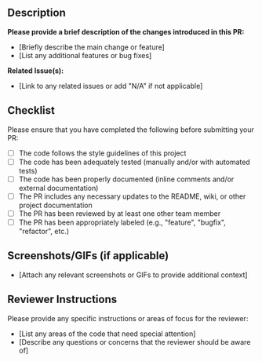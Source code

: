 ## Description

**Please provide a brief description of the changes introduced in this PR:**

- [Briefly describe the main change or feature]
- [List any additional features or bug fixes]

**Related Issue(s):**

- [Link to any related issues or add "N/A" if not applicable]

## Checklist

Please ensure that you have completed the following before submitting your PR:

- [ ] The code follows the style guidelines of this project
- [ ] The code has been adequately tested (manually and/or with automated tests)
- [ ] The code has been properly documented (inline comments and/or external documentation)
- [ ] The PR includes any necessary updates to the README, wiki, or other project documentation
- [ ] The PR has been reviewed by at least one other team member
- [ ] The PR has been appropriately labeled (e.g., "feature", "bugfix", "refactor", etc.)

## Screenshots/GIFs (if applicable)

- [Attach any relevant screenshots or GIFs to provide additional context]

## Reviewer Instructions

Please provide any specific instructions or areas of focus for the reviewer:

- [List any areas of the code that need special attention]
- [Describe any questions or concerns that the reviewer should be aware of]
